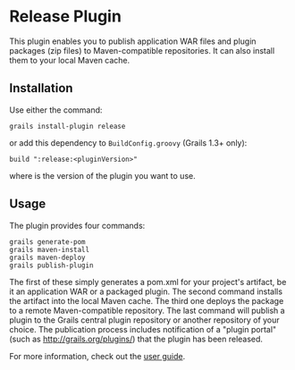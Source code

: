 Release Plugin
==============

This plugin enables you to publish application WAR files and plugin packages (zip files) to
Maven-compatible repositories. It can also install them to your local Maven cache.

Installation
------------

Use either the command:

    grails install-plugin release

or add this dependency to `BuildConfig.groovy` (Grails 1.3+ only):

    build ":release:<pluginVersion>"

where <pluginVersion> is the version of the plugin you want to use.

Usage
-----

The plugin provides four commands:

    grails generate-pom
    grails maven-install
    grails maven-deploy
    grails publish-plugin

The first of these simply generates a pom.xml for your project's artifact, be it an application
WAR or a packaged plugin. The second command installs the artifact into the local Maven cache.
The third one deploys the package to a remote Maven-compatible repository. The last command will
publish a plugin to the Grails central plugin repository or another repository of your choice.
The publication process includes notification of a "plugin portal" (such as http://grails.org/plugins/)
that the plugin has been released.

For more information, check out the [user guide](http://grails-plugins.github.com/grails-release/docs/).
